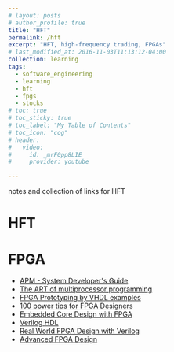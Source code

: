 ```yaml
---
# layout: posts
# author_profile: true
title: "HFT"
permalink: /hft
excerpt: "HFT, high-frequency trading, FPGAs"
# last_modified_at: 2016-11-03T11:13:12-04:00
collection: learning
tags:
  - software_engineering
  - learning
  - hft
  - fpgs
  - stocks
# toc: true
# toc_sticky: true
# toc_label: "My Table of Contents"
# toc_icon: "cog"
# header:
#   video:
#     id: _mrF0pp8LIE
#     provider: youtube

---
```


notes and collection of links for HFT

# HFT

# FPGA

- [APM - System Developer's Guide](https://www.oreilly.com/library/view/arm-system-developers/9781558608740/)
- [The ART of multiprocessor programming](https://www.amazon.com.au/dp/0124159508?ref_=mr_referred_us_au_au)
- [FPGA Prototyping by VHDL examples](https://onlinelibrary.wiley.com/doi/book/10.1002/9780470231630)
- [100 power tips for FPGA Designers](https://www.amazon.com.au/dp/1461186293?ref_=mr_referred_us_au_au)
- [Embedded Core Design with FPGA](https://www.amazon.com.au/dp/0071474811)
- [Verilog HDL]()
- [Real World FPGA Design with Verilog](https://www.amazon.com/Real-World-FPGA-Design-Verilog/dp/0130998516)
- [Advanced FPGA Design](https://www.amazon.com.au/dp/0470054379?ref_=mr_referred_us_au_au)



